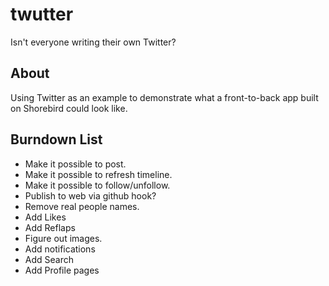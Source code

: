 # twutter

Isn't everyone writing their own Twitter?

## About
Using Twitter as an example to demonstrate what a front-to-back app
built on Shorebird could look like.

## Burndown List
- Make it possible to post.
- Make it possible to refresh timeline.
- Make it possible to follow/unfollow.
- Publish to web via github hook?
- Remove real people names.
- Add Likes
- Add Reflaps
- Figure out images.
- Add notifications
- Add Search
- Add Profile pages
